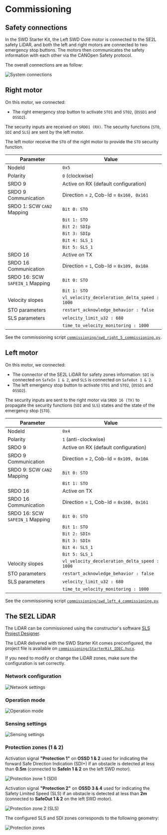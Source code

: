 # Commissioning
## Safety connections
In the SWD Starter Kit, the Left SWD Core motor is connected to the SE2L safety LiDAR, and both the left and right motors are connected to two emergency stop buttons.
The motors then communicates the safety information with each other via the CANOpen Safety protocol.

The overall connections are as follow:

![System connections](figs/safety-connections.png)

## Right motor

On this motor, we connected:

- The right emergency stop button to activate `STO1` and `STO2`, (`OSSD1` and
  `OSSD2`).
 
The security inputs are received on `SRDO1 (RX)`. The security functions (`STO`,
`SDI` and `SLS`) are sent by the left motor.

The left motor receive the `STO` of the right motor to provide the `STO`
security function.

| **Parameter**                   | **Value**                                     |
|---------------------------------|-----------------------------------------------|
| NodeId                          | `0x5`                                         |
| Polarity                        | `0` (clockwise)                               |
| SRDO 9                          | Active on RX (default configuration)          |
| SRDO 9 Communication            | Direction = `2`, Cob-Id = `0x160, 0x161`      |
| SRDO 1: SCW `CAN2` Mapping      | `Bit 0: STO`                                  |
|                                 | `Bit 1: STO`                                  |
|                                 | `Bit 2: SDIp`                                 |
|                                 | `Bit 3: SDIp`                                 |
|                                 | `Bit 4: SLS_1`                                |
|                                 | `Bit 5: SLS_1`                                |
| SRDO 16                         | Active on TX                                  |
| SRDO 16 Communication           | Direction = `1`, Cob-Id = `0x109, 0x10A`      |
| SRDO 16: SCW `SAFEIN_1` Mapping | `Bit 0: STO`                                  |
|                                 | `Bit 1: STO`                                  |
| Velocity slopes                 | `vl_velocity_deceleration_delta_speed : 1000` |
| STO parameters                  | `restart_acknowledge_behavior : false`        |
| SLS parameters                  | `velocity_limit_u32 : 680`                    |
|                                 | `time_to_velocity_monitoring : 1000`          |

See the commissioning script [`commissioning/swd_right_5_commissioning.py`](https://github.com/ezWheelSAS/swd_starter_kit_scripts/blob/main/commissioning/swd_right_5_commissioning.py).

## Left motor

On this motor, we connected:

- The connector of the SE2L LiDAR for safety zones information: `SDI` is
  connected on `SafeIn 1 & 2`, and `SLS` is connected on `SafeOut 1 & 2`.
- The left emergency stop button to activate `STO1` and `STO2`, (`OSSD1` and
  `OSSD2`).

The security inputs are sent to the right motor via `SRDO 16 (TX)` to propagate
the security functions (`SDI` and `SLS`) states and the state of the emergency
stop (`STO`). 

| **Parameter**                   | **Value**                                     |
|---------------------------------|-----------------------------------------------|
| NodeId                          | `0x4`                                         |
| Polarity                        | `1` (anti-clockwise)                          |
| SRDO 9                          | Active on RX (default configuration)          |
| SRDO 9 Communication            | Direction = `2`, Cob-Id = `0x109, 0x10A`      |
| SRDO 9: SCW `CAN2` Mapping      | `Bit 0: STO`                                  |
|                                 | `Bit 1: STO`                                  |
| SRDO 16                         | Active on TX                                  |
| SRDO 16 Communication           | Direction = `1`, Cob-Id = `0x160, 0x161`      |
| SRDO 16: SCW `SAFEIN_1` Mapping | `Bit 0: STO`                                  |
|                                 | `Bit 1: STO`                                  |
|                                 | `Bit 2: SDIn`                                 |
|                                 | `Bit 3: SDIn`                                 |
|                                 | `Bit 4: SLS_1`                                |
|                                 | `Bit 5: SLS_1`                                |
| Velocity slopes                 | `vl_velocity_deceleration_delta_speed : 1000` |
| STO parameters                  | `restart_acknowledge_behavior : false`        |
| SLS parameters                  | `velocity_limit_u32 : 680`                    |
|                                 | `time_to_velocity_monitoring : 1000`          |

See the commissioning script [`commissioning/swd_left_4_commissioning.py`](https://github.com/ezWheelSAS/swd_starter_kit_scripts/blob/main/commissioning/swd_left_4_commissioning.py).

## The SE2L LiDAR
The LiDAR can be commissioned using the constructor's software [SLS Project Designer](https://us.idec.com/idec-us/en/USD/Software-SLS-Project-Designer).

The LiDAR delivered with the SWD Starter Kit comes preconfigured, the project file is available on [`commissioning/StarterKit_IDEC.hucx`](https://github.com/ezWheelSAS/swd_starter_kit_scripts/blob/main/commissioning/StarterKit_IDEC.hucx).


If you need to modify or change the LiDAR zones, make sure the configuration is set correctly.

### Network configuration
![Network settings](figs/idec-1.png)

### Operation mode
![Operation mode](figs/idec-2.png)

### Sensing settings
![Sensing settings](figs/idec-3.png)

### Protection zones (1 & 2)
Activation signal **"Protection 1"** on **OSSD 1 & 2** used for indicating the forward Safe Direction Indication (SDI+) if an obstacle is detected at less than **0.5m** (connected to **SafeIn 1 & 2** on the left SWD motor).

![Protection zone 1 (SDI)](figs/idec-4.png)

Activation signal **"Protection 2"** on **OSSD 3 & 4** used for indicating the Safety Limited Speed (SLS) if an obstacle is detected at less than **2m** (connected to **SafeOut 1 & 2** on the left SWD motor).

![Protection zone 2 (SLS)](figs/idec-5.png)

The configured SLS and SDI zones corresponds to the following geometry:

![Protection zones](figs/idec-6.png)
